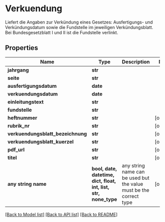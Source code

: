 # Verkuendung

Liefert die Angaben zur Verkündung eines Gesetzes: Ausfertigungs- und Verkündungsdatum sowie die Fundstelle im jeweiligen Verkündungsblatt. Bei Bundesgesetzblatt I und II ist die Fundstelle verlinkt. 

## Properties
Name | Type | Description | Notes
------------ | ------------- | ------------- | -------------
**jahrgang** | **str** |  | 
**seite** | **str** |  | 
**ausfertigungsdatum** | **date** |  | 
**verkuendungsdatum** | **date** |  | 
**einleitungstext** | **str** |  | 
**fundstelle** | **str** |  | 
**heftnummer** | **str** |  | [optional] 
**rubrik_nr** | **str** |  | [optional] 
**verkuendungsblatt_bezeichnung** | **str** |  | [optional] 
**verkuendungsblatt_kuerzel** | **str** |  | [optional] 
**pdf_url** | **str** |  | [optional] 
**titel** | **str** |  | [optional] 
**any string name** | **bool, date, datetime, dict, float, int, list, str, none_type** | any string name can be used but the value must be the correct type | [optional]

[[Back to Model list]](../README.md#documentation-for-models) [[Back to API list]](../README.md#documentation-for-api-endpoints) [[Back to README]](../README.md)



